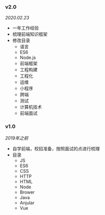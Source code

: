 

### v2.0

_2020.02.23_

- 一年工作经验
- 梳理前端知识框架
- 修改目录
  - 语言
  - ES6
  - Node.js
  - 前端框架
  - 工程构建
  - 工程化
  - 运维
  - 小程序
  - 跨端
  - 测试
  - 计算机技术
  - 前端面试

### v1.0
_2019年之前_

- 自学前端，校招准备，按照面试的点进行梳理
- 目录
  - JS
  - ES6
  - CSS
  - HTTP
  - HTML
  - Node
  - Brower
  - Java
  - Anjular
  - Vue

